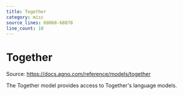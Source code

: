 ```yaml
---
title: Together
category: misc
source_lines: 68068-68078
line_count: 10
---
```


# Together
Source: https://docs.agno.com/reference/models/together



The Together model provides access to Together's language models.

<Snippet file="model-together-params.mdx" />


